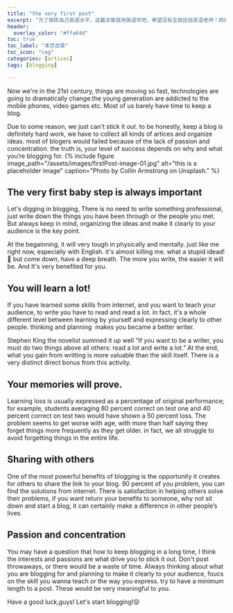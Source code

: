 ```yaml
---
title: "the very first post"
excerpt: "为了锻炼自己英语水平，这篇文章就用英语写吧，希望没有全部还给英语老师！网易有道走起来！！😂"
header:
  overlay_color: "#ffa64d"
toc: true
toc_label: "本页目录"
toc_icon: "cog"
categories: [artices]
tags: [blogging]

---
```

Now we're in the 21st century, things are moving so fast, technologies are going to dramatically change.the young generation are addicted to the mobile phones, video games etc. Most of us barely have time to keep a blog.

Due to some reason, we just can't stick it out. to be honestly, keep a blog is definitely hard work, we have to collect all kinds of artices and organize ideas. most of blogers would failed because of the lack of passion and concentration. the truth is, your level of success depends on why and what you’re blogging for.
{% include figure image_path="/assets/images/firstPost-image-01.jpg" alt="this is a placeholder image" caption="Photo by Collin Armstrong on Unsplash." %}
## The very first baby step is always important
Let's digging in blogging, There is no need to write something professional, just write down the things you have been through or the people you met. But always keep in mind, organizing the ideas and make it clearly to your audience is the key point. 

At the begainning, it will very tough in physically and mentally. just like me right now, especially with English. it's almost killing me. what a stupid idead!🤣 but come down, have a deep breath. The more you write, the easier it will be. And It's very benefited for you.
## You will learn a lot!
If you have learned some skills from internet, and you want to teach your audience, to write you have to read and read a lot. in fact, it's a whole different level between learning by yourself and expressing clearly to other people. thinking and planning  makes you became a better writer. 

Stephen King the novelist summed it up well “If you want to be a writer, you must do two things above all others: read a lot and write a lot.” At the end, what you gain from writting is more valuable than the skill itself. There is a very distinct direct bonus from this activity. 
## Your memories will prove.
Learning loss is usually expressed as a percentage of original performance; for example, students averaging 80 percent correct on test one and 40 percent correct on test two would have shown a 50 percent loss. The problem seems to get worse with age, with more than half saying they forget things more frequently as they get older. in fact, we all struggle to avoid forgetting things in the entire life.
## Sharing with others
One of the most powerful benefits of blogging is the opportunity it creates for others to share the link to your blog. 90 percent of you problem, you can find the solutions from internet. There is satisfaction in helping others solve their problems, if you want return your benefits to someone, why not sit down and start a blog, it can certainly make a difference in other people’s lives.
## Passion and concentration
You may have a question that how to keep blogging in a long time, I think the interests and passions are what drive you to stick it out. Don't post throwaways, or there would be a waste of time. Always thinking about what you are blogging for and planning to make it clearly to your audience, foucs on the skill you wanna teach or the way you express. try to have a minimum length to a post. These would be very meaningful to you.

Have a good luck,guys! Let's start blogging!😝





